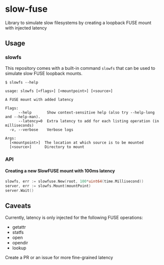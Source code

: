 # slow-fuse

Library to simulate slow filesystems by creating a loopback FUSE mount with injected latency


## Usage

### slowfs
This repository comes with a built-in command `slowfs` that can be used to simulate slow FUSE loopback mounts.

```
$ slowfs --help

usage: slowfs [<flags>] [<mountpoint>] [<source>]

A FUSE mount with added latency

Flags:
      --help       Show context-sensitive help (also try --help-long and --help-man).
      --latency=0  Extra latency to add for each listing operation (in milliseconds)
  -v, --verbose    Verbose logs

Args:
  [<mountpoint>]  The location at which source is to be mounted
  [<source>]      Directory to mount
```

### API

#### **Creating a new SlowFUSE mount with 100ms latency**

```go
slowfs, err := slowfuse.New(root, 100*uint64(time.Millisecond))
server, err := slowfs.Mount(mountPoint)
server.Wait()
```

## Caveats
Currently, latency is only injected for the following FUSE operations:
  - getattr
  - statfs
  - open
  - opendir
  - lookup

Create a PR or an issue for more fine-grained latency
